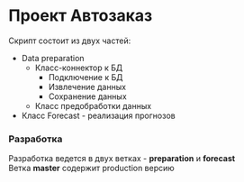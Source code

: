 ﻿# Проект Автозаказ
Скрипт состоит из двух частей:
* Data preparation 
  * Класс-коннектор к БД 
    * Подключение к БД
    * Извлечение данных
    * Сохранение данных 
  * Класс предобработки данных
* Класс Forecast - реализация прогнозов

### Разработка 
Разработка ведется в двух ветках - **preparation** и **forecast** <br />
Ветка **master** содержит production версию
